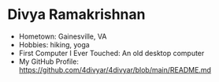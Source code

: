 # Divya Ramakrishnan

- Hometown: Gainesville, VA
- Hobbies: hiking, yoga
- First Computer I Ever Touched: An old desktop computer
- My GitHub Profile: https://github.com/4divyar/4divyar/blob/main/README.md
